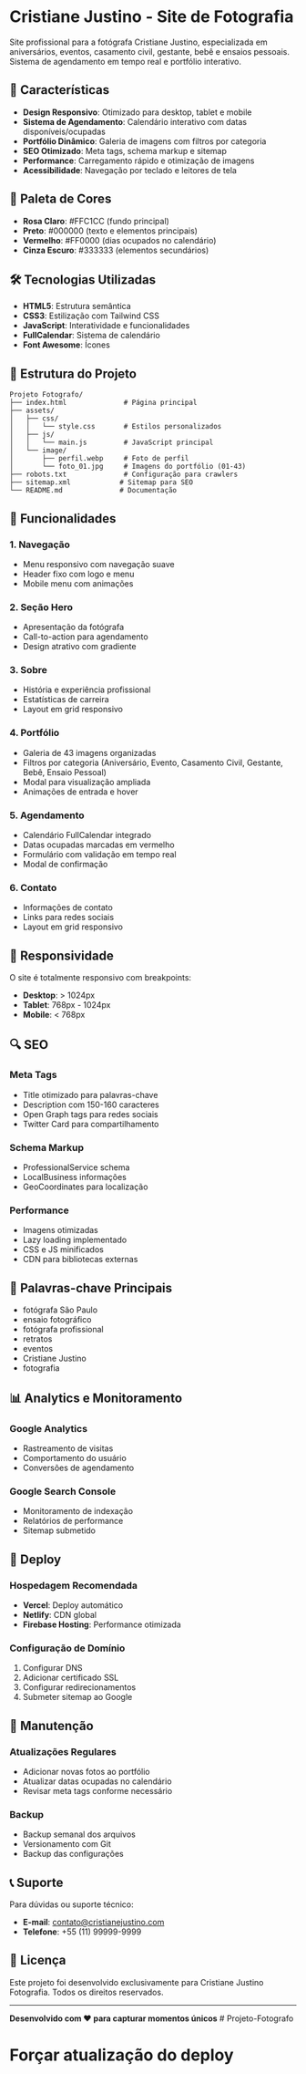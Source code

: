# Cristiane Justino - Site de Fotografia

Site profissional para a fotógrafa Cristiane Justino, especializada em aniversários, eventos, casamento civil, gestante, bebê e ensaios pessoais. Sistema de agendamento em tempo real e portfólio interativo.

## 🎯 Características

- **Design Responsivo**: Otimizado para desktop, tablet e mobile
- **Sistema de Agendamento**: Calendário interativo com datas disponíveis/ocupadas
- **Portfólio Dinâmico**: Galeria de imagens com filtros por categoria
- **SEO Otimizado**: Meta tags, schema markup e sitemap
- **Performance**: Carregamento rápido e otimização de imagens
- **Acessibilidade**: Navegação por teclado e leitores de tela

## 🎨 Paleta de Cores

- **Rosa Claro**: #FFC1CC (fundo principal)
- **Preto**: #000000 (texto e elementos principais)
- **Vermelho**: #FF0000 (dias ocupados no calendário)
- **Cinza Escuro**: #333333 (elementos secundários)

## 🛠️ Tecnologias Utilizadas

- **HTML5**: Estrutura semântica
- **CSS3**: Estilização com Tailwind CSS
- **JavaScript**: Interatividade e funcionalidades
- **FullCalendar**: Sistema de calendário
- **Font Awesome**: Ícones

## 📁 Estrutura do Projeto

```
Projeto Fotografo/
├── index.html              # Página principal
├── assets/
│   ├── css/
│   │   └── style.css       # Estilos personalizados
│   ├── js/
│   │   └── main.js         # JavaScript principal
│   └── image/
│       ├── perfil.webp     # Foto de perfil
│       └── foto_01.jpg     # Imagens do portfólio (01-43)
├── robots.txt              # Configuração para crawlers
├── sitemap.xml            # Sitemap para SEO
└── README.md              # Documentação
```

## 🚀 Funcionalidades

### 1. Navegação
- Menu responsivo com navegação suave
- Header fixo com logo e menu
- Mobile menu com animações

### 2. Seção Hero
- Apresentação da fotógrafa
- Call-to-action para agendamento
- Design atrativo com gradiente

### 3. Sobre
- História e experiência profissional
- Estatísticas de carreira
- Layout em grid responsivo

### 4. Portfólio
- Galeria de 43 imagens organizadas
- Filtros por categoria (Aniversário, Evento, Casamento Civil, Gestante, Bebê, Ensaio Pessoal)
- Modal para visualização ampliada
- Animações de entrada e hover

### 5. Agendamento
- Calendário FullCalendar integrado
- Datas ocupadas marcadas em vermelho
- Formulário com validação em tempo real
- Modal de confirmação

### 6. Contato
- Informações de contato
- Links para redes sociais
- Layout em grid responsivo

## 📱 Responsividade

O site é totalmente responsivo com breakpoints:
- **Desktop**: > 1024px
- **Tablet**: 768px - 1024px
- **Mobile**: < 768px

## 🔍 SEO

### Meta Tags
- Title otimizado para palavras-chave
- Description com 150-160 caracteres
- Open Graph tags para redes sociais
- Twitter Card para compartilhamento

### Schema Markup
- ProfessionalService schema
- LocalBusiness informações
- GeoCoordinates para localização

### Performance
- Imagens otimizadas
- Lazy loading implementado
- CSS e JS minificados
- CDN para bibliotecas externas

## 🎯 Palavras-chave Principais

- fotógrafa São Paulo
- ensaio fotográfico
- fotógrafa profissional
- retratos
- eventos
- Cristiane Justino
- fotografia

## 📊 Analytics e Monitoramento

### Google Analytics
- Rastreamento de visitas
- Comportamento do usuário
- Conversões de agendamento

### Google Search Console
- Monitoramento de indexação
- Relatórios de performance
- Sitemap submetido

## 🚀 Deploy

### Hospedagem Recomendada
- **Vercel**: Deploy automático
- **Netlify**: CDN global
- **Firebase Hosting**: Performance otimizada

### Configuração de Domínio
1. Configurar DNS
2. Adicionar certificado SSL
3. Configurar redirecionamentos
4. Submeter sitemap ao Google

## 🔧 Manutenção

### Atualizações Regulares
- Adicionar novas fotos ao portfólio
- Atualizar datas ocupadas no calendário
- Revisar meta tags conforme necessário

### Backup
- Backup semanal dos arquivos
- Versionamento com Git
- Backup das configurações

## 📞 Suporte

Para dúvidas ou suporte técnico:
- **E-mail**: contato@cristianejustino.com
- **Telefone**: +55 (11) 99999-9999

## 📄 Licença

Este projeto foi desenvolvido exclusivamente para Cristiane Justino Fotografia. Todos os direitos reservados.

---

**Desenvolvido com ❤️ para capturar momentos únicos** # Projeto-Fotografo
# Forçar atualização do deploy
